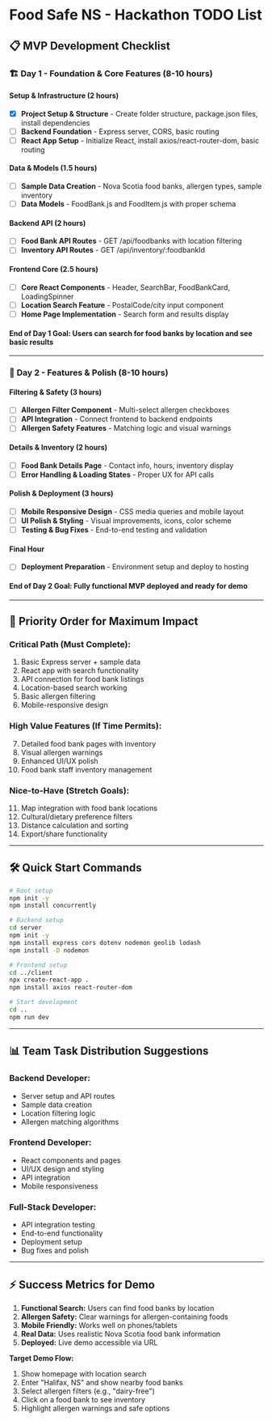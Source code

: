# Food Safe NS - Hackathon TODO List

## 📋 MVP Development Checklist

### 🏗️ **Day 1 - Foundation & Core Features (8-10 hours)**

#### **Setup & Infrastructure (2 hours)**
- [X] **Project Setup & Structure** - Create folder structure, package.json files, install dependencies
- [ ] **Backend Foundation** - Express server, CORS, basic routing
- [ ] **React App Setup** - Initialize React, install axios/react-router-dom, basic routing

#### **Data & Models (1.5 hours)**
- [ ] **Sample Data Creation** - Nova Scotia food banks, allergen types, sample inventory
- [ ] **Data Models** - FoodBank.js and FoodItem.js with proper schema

#### **Backend API (2 hours)**
- [ ] **Food Bank API Routes** - GET /api/foodbanks with location filtering
- [ ] **Inventory API Routes** - GET /api/inventory/:foodbankId

#### **Frontend Core (2.5 hours)**
- [ ] **Core React Components** - Header, SearchBar, FoodBankCard, LoadingSpinner
- [ ] **Location Search Feature** - PostalCode/city input component
- [ ] **Home Page Implementation** - Search form and results display

#### **End of Day 1 Goal:** Users can search for food banks by location and see basic results

---

### 🚀 **Day 2 - Features & Polish (8-10 hours)**

#### **Filtering & Safety (3 hours)**
- [ ] **Allergen Filter Component** - Multi-select allergen checkboxes
- [ ] **API Integration** - Connect frontend to backend endpoints
- [ ] **Allergen Safety Features** - Matching logic and visual warnings

#### **Details & Inventory (2 hours)**
- [ ] **Food Bank Details Page** - Contact info, hours, inventory display
- [ ] **Error Handling & Loading States** - Proper UX for API calls

#### **Polish & Deployment (3 hours)**
- [ ] **Mobile Responsive Design** - CSS media queries and mobile layout
- [ ] **UI Polish & Styling** - Visual improvements, icons, color scheme
- [ ] **Testing & Bug Fixes** - End-to-end testing and validation

#### **Final Hour**
- [ ] **Deployment Preparation** - Environment setup and deploy to hosting

#### **End of Day 2 Goal:** Fully functional MVP deployed and ready for demo

---

## 🎯 **Priority Order for Maximum Impact**

### **Critical Path (Must Complete):**
1. Basic Express server + sample data
2. React app with search functionality  
3. API connection for food bank listings
4. Location-based search working
5. Basic allergen filtering
6. Mobile-responsive design

### **High Value Features (If Time Permits):**
7. Detailed food bank pages with inventory
8. Visual allergen warnings
9. Enhanced UI/UX polish
10. Food bank staff inventory management

### **Nice-to-Have (Stretch Goals):**
11. Map integration with food bank locations
12. Cultural/dietary preference filters
13. Distance calculation and sorting
14. Export/share functionality

---

## 🛠️ **Quick Start Commands**

```bash
# Root setup
npm init -y
npm install concurrently

# Backend setup
cd server
npm init -y
npm install express cors dotenv nodemon geolib lodash
npm install -D nodemon

# Frontend setup  
cd ../client
npx create-react-app . 
npm install axios react-router-dom

# Start development
cd ..
npm run dev
```

---

## 📊 **Team Task Distribution Suggestions**

### **Backend Developer:**
- Server setup and API routes
- Sample data creation
- Location filtering logic
- Allergen matching algorithms

### **Frontend Developer:**
- React components and pages
- UI/UX design and styling
- API integration
- Mobile responsiveness

### **Full-Stack Developer:**
- API integration testing
- End-to-end functionality
- Deployment setup
- Bug fixes and polish

---

## ⚡ **Success Metrics for Demo**

1. **Functional Search:** Users can find food banks by location
2. **Allergen Safety:** Clear warnings for allergen-containing foods
3. **Mobile Friendly:** Works well on phones/tablets
4. **Real Data:** Uses realistic Nova Scotia food bank information
5. **Deployed:** Live demo accessible via URL

**Target Demo Flow:**
1. Show homepage with location search
2. Enter "Halifax, NS" and show nearby food banks
3. Select allergen filters (e.g., "dairy-free")
4. Click on a food bank to see inventory
5. Highlight allergen warnings and safe options